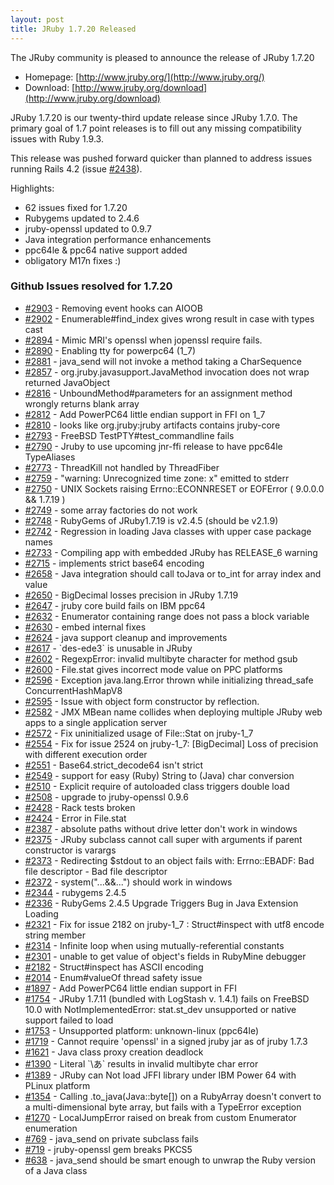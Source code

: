 ```yaml
---
layout: post
title: JRuby 1.7.20 Released
---
```

The JRuby community is pleased to announce the release of JRuby 1.7.20

- Homepage: [http://www.jruby.org/](http://www.jruby.org/)
- Download: [http://www.jruby.org/download](http://www.jruby.org/download)

JRuby 1.7.20 is our twenty-third update release since JRuby 1.7.0.  The primary goal of 1.7 point releases is to fill out any missing compatibility issues with Ruby 1.9.3.

This release was pushed forward quicker than planned to address issues running Rails 4.2 (issue [#2438](https://github.com/jruby/jruby/issues/2438)).

Highlights:

- 62 issues fixed for 1.7.20
- Rubygems updated to 2.4.6
- jruby-openssl updated to 0.9.7
- Java integration performance enhancements
- ppc64le & ppc64 native support added
- obligatory M17n fixes :)

### Github Issues resolved for 1.7.20

<ul>
<li><a href="https://github.com/jruby/jruby/issues/2903">#2903</a> - Removing event hooks can AIOOB</li>
<li><a href="https://github.com/jruby/jruby/issues/2902">#2902</a> - Enumerable#find_index gives wrong result in case with types cast</li>
<li><a href="https://github.com/jruby/jruby/pull/2894">#2894</a> - Mimic MRI's openssl when jopenssl require fails.</li>
<li><a href="https://github.com/jruby/jruby/pull/2890">#2890</a> - Enabling tty for powerpc64 (1_7)</li>
<li><a href="https://github.com/jruby/jruby/issues/2881">#2881</a> - java_send will not invoke a method taking a CharSequence</li>
<li><a href="https://github.com/jruby/jruby/issues/2857">#2857</a> - org.jruby.javasupport.JavaMethod invocation does not wrap returned JavaObject</li>
<li><a href="https://github.com/jruby/jruby/issues/2816">#2816</a> - UnboundMethod#parameters for an assignment method wrongly returns blank array</li>
<li><a href="https://github.com/jruby/jruby/pull/2812">#2812</a> - Add PowerPC64 little endian support in FFI on 1_7</li>
<li><a href="https://github.com/jruby/jruby/issues/2810">#2810</a> - looks like org.jruby:jruby artifacts contains jruby-core</li>
<li><a href="https://github.com/jruby/jruby/issues/2793">#2793</a> - FreeBSD TestPTY#test_commandline fails</li>
<li><a href="https://github.com/jruby/jruby/issues/2790">#2790</a> - Jruby to use upcoming jnr-ffi release to have ppc64le TypeAliases</li>
<li><a href="https://github.com/jruby/jruby/issues/2773">#2773</a> - ThreadKill not handled by ThreadFiber</li>
<li><a href="https://github.com/jruby/jruby/issues/2759">#2759</a> - "warning: Unrecognized time zone: x" emitted to stderr</li>
<li><a href="https://github.com/jruby/jruby/issues/2750">#2750</a> - UNIX Sockets raising Errno::ECONNRESET or EOFError ( 9.0.0.0 &amp;&amp; 1.7.19 )</li>
<li><a href="https://github.com/jruby/jruby/issues/2749">#2749</a> - some array factories do not work</li>
<li><a href="https://github.com/jruby/jruby/issues/2748">#2748</a> - RubyGems of JRuby1.7.19 is v2.4.5 (should be v2.1.9)</li>
<li><a href="https://github.com/jruby/jruby/issues/2742">#2742</a> - Regression in loading Java classes with upper case package names</li>
<li><a href="https://github.com/jruby/jruby/issues/2733">#2733</a> - Compiling app with embedded JRuby has RELEASE_6 warning</li>
<li><a href="https://github.com/jruby/jruby/pull/2715">#2715</a> - implements strict base64 encoding</li>
<li><a href="https://github.com/jruby/jruby/issues/2658">#2658</a> - Java integration should call toJava or to_int for array index and value</li>
<li><a href="https://github.com/jruby/jruby/issues/2650">#2650</a> - BigDecimal losses precision in JRuby 1.7.19</li>
<li><a href="https://github.com/jruby/jruby/issues/2647">#2647</a> - jruby core build fails on IBM ppc64</li>
<li><a href="https://github.com/jruby/jruby/issues/2632">#2632</a> - Enumerator containing range does not pass a block variable</li>
<li><a href="https://github.com/jruby/jruby/pull/2630">#2630</a> - embed internal fixes</li>
<li><a href="https://github.com/jruby/jruby/pull/2624">#2624</a> - java support  cleanup and improvements</li>
<li><a href="https://github.com/jruby/jruby/issues/2617">#2617</a> - `des-ede3` is unusable in JRuby</li>
<li><a href="https://github.com/jruby/jruby/issues/2602">#2602</a> - RegexpError: invalid multibyte character for method gsub</li>
<li><a href="https://github.com/jruby/jruby/issues/2600">#2600</a> - File.stat gives incorrect mode value on PPC platforms</li>
<li><a href="https://github.com/jruby/jruby/issues/2596">#2596</a> - Exception java.lang.Error thrown while initializing thread_safe ConcurrentHashMapV8</li>
<li><a href="https://github.com/jruby/jruby/issues/2595">#2595</a> - Issue with object form constructor by reflection.</li>
<li><a href="https://github.com/jruby/jruby/issues/2582">#2582</a> - JMX MBean name collides when deploying multiple JRuby web apps to a single application server</li>
<li><a href="https://github.com/jruby/jruby/pull/2572">#2572</a> - Fix uninitialized usage of File::Stat on jruby-1_7</li>
<li><a href="https://github.com/jruby/jruby/pull/2554">#2554</a> - Fix for issue 2524 on jruby-1_7: [BigDecimal] Loss of precision with different execution order </li>
<li><a href="https://github.com/jruby/jruby/issues/2551">#2551</a> - Base64.strict_decode64 isn't strict</li>
<li><a href="https://github.com/jruby/jruby/pull/2549">#2549</a> - support for easy (Ruby) String to (Java) char conversion</li>
<li><a href="https://github.com/jruby/jruby/issues/2510">#2510</a> - Explicit require of autoloaded class triggers double load</li>
<li><a href="https://github.com/jruby/jruby/pull/2508">#2508</a> - upgrade to jruby-openssl 0.9.6</li>
<li><a href="https://github.com/jruby/jruby/issues/2428">#2428</a> - Rack tests broken</li>
<li><a href="https://github.com/jruby/jruby/issues/2424">#2424</a> - Error in File.stat</li>
<li><a href="https://github.com/jruby/jruby/issues/2387">#2387</a> - absolute paths without drive letter don't work in windows</li>
<li><a href="https://github.com/jruby/jruby/issues/2375">#2375</a> - JRuby subclass cannot call super with arguments if parent constructor is varargs</li>
<li><a href="https://github.com/jruby/jruby/issues/2373">#2373</a> - Redirecting $stdout to an object fails with: Errno::EBADF: Bad file descriptor - Bad file descriptor</li>
<li><a href="https://github.com/jruby/jruby/issues/2372">#2372</a> - system("...&amp;&amp;...") should work in windows</li>
<li><a href="https://github.com/jruby/jruby/issues/2344">#2344</a> - rubygems 2.4.5</li>
<li><a href="https://github.com/jruby/jruby/issues/2336">#2336</a> - RubyGems 2.4.5 Upgrade Triggers Bug in Java Extension Loading</li>
<li><a href="https://github.com/jruby/jruby/pull/2321">#2321</a> - Fix for issue 2182 on jruby-1_7 : Struct#inspect with utf8 encode string member</li>
<li><a href="https://github.com/jruby/jruby/issues/2314">#2314</a> - Infinite loop when using mutually-referential constants</li>
<li><a href="https://github.com/jruby/jruby/issues/2301">#2301</a> - unable to get value of object's fields in RubyMine debugger</li>
<li><a href="https://github.com/jruby/jruby/issues/2182">#2182</a> - Struct#inspect has ASCII encoding</li>
<li><a href="https://github.com/jruby/jruby/issues/2014">#2014</a> - Enum#valueOf thread safety issue</li>
<li><a href="https://github.com/jruby/jruby/pull/1897">#1897</a> - Add PowerPC64 little endian support in FFI</li>
<li><a href="https://github.com/jruby/jruby/issues/1754">#1754</a> - JRuby 1.7.11 (bundled with LogStash v. 1.4.1) fails on FreeBSD 10.0 with NotImplementedError: stat.st_dev unsupported or native support failed to load</li>
<li><a href="https://github.com/jruby/jruby/issues/1753">#1753</a> - Unsupported platform: unknown-linux (ppc64le)</li>
<li><a href="https://github.com/jruby/jruby/issues/1719">#1719</a> - Cannot require 'openssl' in a signed jruby jar as of jruby 1.7.3</li>
<li><a href="https://github.com/jruby/jruby/issues/1621">#1621</a> - Java class proxy creation deadlock</li>
<li><a href="https://github.com/jruby/jruby/issues/1390">#1390</a> - Literal `\あ` results in invalid multibyte char error</li>
<li><a href="https://github.com/jruby/jruby/issues/1389">#1389</a> - JRuby can Not load JFFI library under IBM Power 64 with PLinux platform </li>
<li><a href="https://github.com/jruby/jruby/issues/1354">#1354</a> - Calling .to_java(Java::byte[]) on a RubyArray doesn't convert to a multi-dimensional byte array, but fails with a TypeError exception</li>
<li><a href="https://github.com/jruby/jruby/issues/1270">#1270</a> - LocalJumpError raised on break from custom Enumerator enumeration</li>
<li><a href="https://github.com/jruby/jruby/issues/769">#769</a> - java_send on private subclass fails</li>
<li><a href="https://github.com/jruby/jruby/issues/719">#719</a> - jruby-openssl gem breaks PKCS5</li>
<li><a href="https://github.com/jruby/jruby/issues/638">#638</a> - java_send should be smart enough to unwrap the Ruby version of a Java class</li>
</ul>
